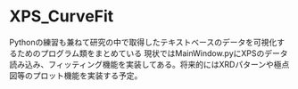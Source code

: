 # XPS_CurveFit
Pythonの練習も兼ねて研究の中で取得したテキストベースのデータを可視化するためのプログラム類をまとめている
現状ではMainWindow.pyにXPSのデータ読み込み、フィッティング機能を実装してある。将来的にはXRDパターンや極点図等のプロット機能を実装する予定。
